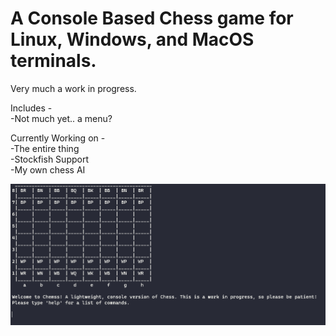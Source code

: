 # A Console Based Chess game for Linux, Windows, and MacOS terminals.

Very much a work in progress.

Includes -  
-Not much yet.. a menu?
  

Currently Working on -  
-The entire thing  
-Stockfish Support  
-My own chess AI




![image](https://github.com/TanZboi/Chemss/blob/main/screenshot.png)
